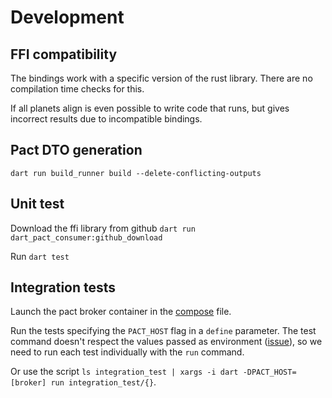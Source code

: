# Development

## FFI compatibility

The bindings work with a specific version of the rust library. There are no compilation time checks for this.

If all planets align is even possible to write code that runs, but gives incorrect results due to incompatible bindings.

## Pact DTO generation
`dart run build_runner build --delete-conflicting-outputs`

## Unit test
Download the ffi library from github `dart run dart_pact_consumer:github_download`

Run `dart test`

## Integration tests

Launch the pact broker container in the [compose](./docker/docker-compose.yaml) file.

Run the tests specifying the `PACT_HOST` flag in a `define` parameter. The test command doesn't respect the values
passed as environment ([issue](https://github.com/dart-lang/sdk/issues/44562)), so we need to run each test
individually with the `run` command.

Or use the script `ls integration_test | xargs -i dart -DPACT_HOST=[broker] run integration_test/{}`.
